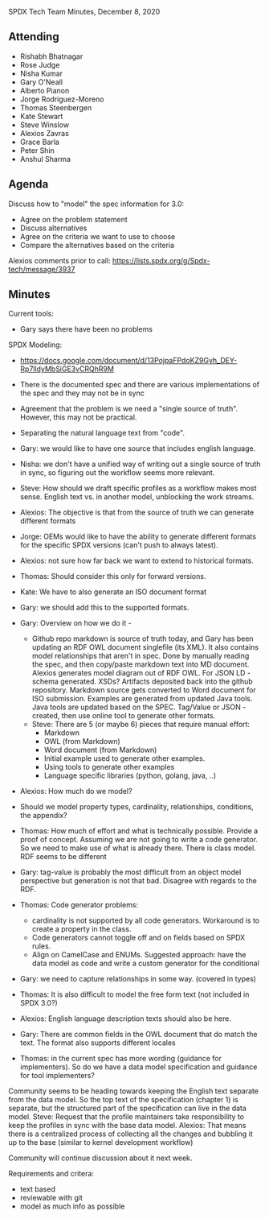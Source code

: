 SPDX Tech Team Minutes, December 8, 2020

## Attending
* Rishabh Bhatnagar
* Rose Judge
* Nisha Kumar
* Gary O'Neall
* Alberto Pianon
* Jorge Rodriguez-Moreno
* Thomas Steenbergen
* Kate Stewart
* Steve Winslow
* Alexios Zavras
* Grace Barla
* Peter Shin
* Anshul Sharma


## Agenda

Discuss how to "model" the spec information for 3.0:
* Agree on the problem statement
* Discuss alternatives
* Agree on the criteria we want to use to choose
* Compare the alternatives based on the criteria

Alexios comments prior to call: https://lists.spdx.org/g/Spdx-tech/message/3937

## Minutes

Current tools:
* Gary says there have been no problems

SPDX Modeling:
* https://docs.google.com/document/d/13PojpaFPdoKZ9Gyh_DEY-Rp7lldyMbSiGE3vCRQhR9M
* There is the documented spec and there are various implementations of the spec and they may not be in sync
* Agreement that the problem is we need a "single source of truth". However, this may not be practical.
* Separating the natural language text from "code".
* Gary: we would like to have one source that includes english language.
* Nisha: we don't have a unified way of writing out a single source of truth in sync, so figuring out the workflow seems more relevant.
* Steve:  How should we draft specific profiles as a workflow makes most sense.    English text vs. in another model,  unblocking the work streams.
* Alexios: The objective is that from the source of truth we can generate different formats
* Jorge: OEMs would like to have the ability to generate different formats for the specific SPDX versions (can't push to always latest).
* Alexios: not sure how far back we want to extend to historical formats.
* Thomas: Should consider this only for forward versions.
* Kate: We have to also generate an ISO document format
* Gary: we should add this to the supported formats.

* Gary:  Overview on how we do it -
  * Github repo markdown is source of truth today,   and Gary has been updating an RDF OWL document singlefile (its XML).   It also contains model relationships that aren't in spec.   Done by manually reading the spec, and then copy/paste markdown text into MD document.   Alexios generates model diagram out of RDF OWL.  For JSON LD - schema generated.   XSDs?    Artifacts deposited back into the github repository.   Markdown source gets converted to Word document for ISO submission.    Examples are generated from updated Java tools.   Java tools are updated based on the SPEC.    Tag/Value or JSON - created,  then use online tool to generate other formats.
  * Steve: There are 5 (or maybe 6) pieces that require manual effort:
    * Markdown
    * OWL (from Markdown)
    * Word document (from Markdown)
    * Initial example used to generate other examples.
    * Using tools to generate other examples
    * Language specific libraries (python, golang, java, ..)
* Alexios: How much do we model?
* Should we model property types, cardinality, relationships, conditions, the appendix?
* Thomas: How much of effort and what is technically possible. Provide a proof of concept. Assuming we are not going to write a code generator.  So we need to make use of what is already there. There is class model. RDF seems to be different
* Gary: tag-value is probably the most difficult from an object model perspective but generation is not that bad. Disagree with regards to the RDF.
* Thomas: Code generator problems:
  * cardinality is not supported by all code generators. Workaround is to create a property in the class.
  * Code generators cannot toggle off and on fields based on SPDX rules.
  * Align on CamelCase and ENUMs. Suggested approach: have the data model as code and write a custom generator for the conditional
* Gary: we need to capture relationships in some way. (covered in types)
* Thomas: It is also difficult to model the free form text (not included in SPDX 3.0?)
* Alexios: English language description texts should also be here.
* Gary: There are common fields in the OWL document that do match the text. The format also supports different locales
* Thomas: in the current spec has more wording (guidance for implementers). So do we have a data model specification and guidance for tool implementers?

Community seems to be heading towards keeping the English text separate from the data model. So the top text of the specification (chapter 1) is separate, but the structured part of the specification can live in the data model.
Steve: Request that the profile maintainers take responsibility to keep the profiles in sync with the base data model.
Alexios: That means there is a centralized process of collecting all the changes and bubbling it up to the base (similar to kernel development workflow)

Community will continue discussion about it next week.

Requirements and critera:
* text based
* reviewable with git
* model as much info as possible
